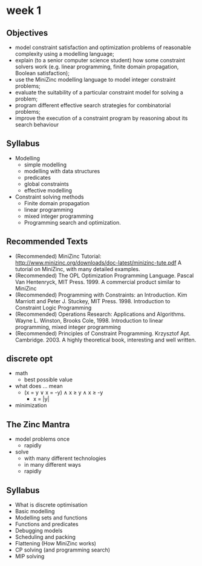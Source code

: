 # week 1

## Objectives
+ model constraint satisfaction and optimization problems of reasonable complexity using a modelling
language;
+ explain (to a senior computer science student) how some constraint solvers work (e.g. linear programming, finite domain propagation, Boolean satisfaction);
+ use the MiniZinc modelling language to model integer constraint problems;
+ evaluate the suitability of a particular constraint model for solving a problem;
+ program different effective search strategies for combinatorial problems;
+ improve the execution of a constraint program by reasoning about its search behaviour

## Syllabus
+ Modelling
    * simple modelling
    * modelling with data structures
    * predicates
    * global constraints
    * effective modelling
+ Constraint solving methods
    * Finite domain propagation
    * linear programming
    * mixed integer programming
    * Programming search and optimization.

## Recommended Texts
+ (Recommended) MiniZinc Tutorial: http://www.minizinc.org/downloads/doc-latest/minizinc-tute.pdf A tutorial on MiniZinc, with many detailed examples.
+ (Recommended) The OPL Optimization Programming Language. Pascal Van Hentenryck, MIT Press. 1999. A commercial product similar to MiniZinc
+ (Recommended) Programming with Constraints: an Introduction. Kim Marriott and Peter J. Stuckey, MIT Press. 1998. Introduction to Constraint Logic Programming
+ (Recommended) Operations Research: Applications and Algorithms. Wayne L. Winston, Brooks Cole, 1998. Introduction to linear programming, mixed integer programming
+ (Recommended) Principles of Constraint Programming. Krzysztof Apt. Cambridge. 2003. A highly theoretical book, interesting and well written.

## discrete opt
+ math
    * best possible value
+ what does ... mean
    * (x = y ∨ x = -y) ∧ x ≥ y ∧ x ≥ -y
        - x = |y|
+ minimization

## The Zinc Mantra
+ model problems once
    * rapidly
+ solve
    * with many different technologies
    * in many different ways
    * rapidly

## Syllabus
+ What is discrete optimisation
+ Basic modelling
+ Modelling sets and functions
+ Functions and predicates
+ Debugging models
+ Scheduling and packing
+ Flattening (How MiniZinc works)
+ CP solving (and programming search)
+ MIP solving
